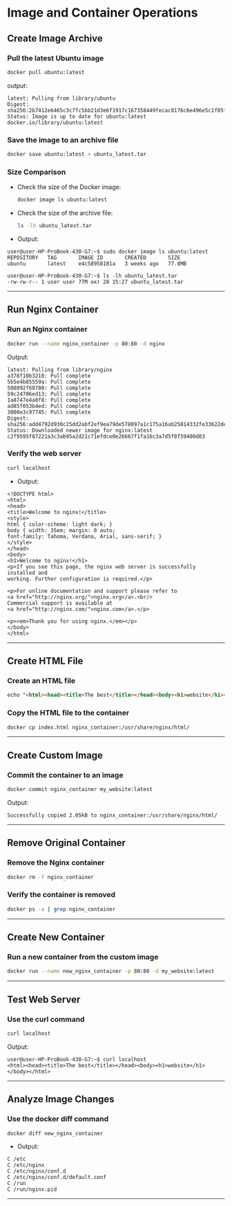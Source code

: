# Image and Container Operations

## Create Image Archive

### Pull the latest Ubuntu image
```bash
docker pull ubuntu:latest
```

output:
```
latest: Pulling from library/ubuntu
Digest: sha256:2b7412e6465c3c7fc5bb21d3e6f1917c167358449fecac8176c6e496e5c1f05f
Status: Image is up to date for ubuntu:latest
docker.io/library/ubuntu:latest
```

### Save the image to an archive file
```bash
docker save ubuntu:latest > ubuntu_latest.tar
```

### Size Comparison
- Check the size of the Docker image:
  ```bash
  docker image ls ubuntu:latest
  ```
- Check the size of the archive file:
  ```bash
  ls -lh ubuntu_latest.tar
  ```
- Output:

```
user@user-HP-ProBook-430-G7:~$ sudo docker image ls ubuntu:latest
REPOSITORY   TAG       IMAGE ID       CREATED       SIZE
ubuntu       latest    e4c58958181a   3 weeks ago   77.8MB

user@user-HP-ProBook-430-G7:~$ ls -lh ubuntu_latest.tar
-rw-rw-r-- 1 user user 77M окт 28 15:27 ubuntu_latest.tar
```

---

## Run Nginx Container

### Run an Nginx container
```bash
docker run --name nginx_container -p 80:80 -d nginx
```

Output:

```
latest: Pulling from library/nginx
a378f10b3218: Pull complete 
5b5e4b85559a: Pull complete 
508092f60780: Pull complete 
59c24706ed13: Pull complete 
1a8747e4a8f8: Pull complete 
ad85f053b4ed: Pull complete 
3000e3c97745: Pull complete 
Digest: sha256:add4792d930c25dd2abf2ef9ea79de578097a1c175a16ab25814332fe33622de
Status: Downloaded newer image for nginx:latest
c2f9595f87221a3c3ab95a2d21c71efdce0e26667f1fa16c3a7d5f8f59400d03
```

### Verify the web server
```bash
curl localhost
```

- Output:

```
<!DOCTYPE html>
<html>
<head>
<title>Welcome to nginx!</title>
<style>
html { color-scheme: light dark; }
body { width: 35em; margin: 0 auto;
font-family: Tahoma, Verdana, Arial, sans-serif; }
</style>
</head>
<body>
<h1>Welcome to nginx!</h1>
<p>If you see this page, the nginx web server is successfully installed and
working. Further configuration is required.</p>

<p>For online documentation and support please refer to
<a href="http://nginx.org/">nginx.org</a>.<br/>
Commercial support is available at
<a href="http://nginx.com/">nginx.com</a>.</p>

<p><em>Thank you for using nginx.</em></p>
</body>
</html>
```

---

## Create HTML File

### Create an HTML file
```html
echo "<html><head><title>The best</title></head><body><h1>website</h1></body></html>" > index.html
```

### Copy the HTML file to the container
```bash
docker cp index.html nginx_container:/usr/share/nginx/html/
```

---

## Create Custom Image

### Commit the container to an image
```bash
docker commit nginx_container my_website:latest
```
Output: 

```
Successfully copied 2.05kB to nginx_container:/usr/share/nginx/html/
```

---

## Remove Original Container

### Remove the Nginx container
```bash
docker rm -f nginx_container
```

### Verify the container is removed
```bash
docker ps -a | grep nginx_container
```

---

## Create New Container

### Run a new container from the custom image
```bash
docker run --name new_nginx_container -p 80:80 -d my_website:latest
```

---

## Test Web Server

### Use the curl command
```bash
curl localhost
```
Output:

```
user@user-HP-ProBook-430-G7:~$ curl localhost
<html><head><title>The best</title></head><body><h1>website</h1></body></html>
```
---

## Analyze Image Changes

### Use the docker diff command
```bash
docker diff new_nginx_container
```

- Output:

```
C /etc
C /etc/nginx
C /etc/nginx/conf.d
C /etc/nginx/conf.d/default.conf
C /run
C /run/nginx.pid
```

---
